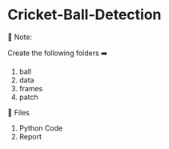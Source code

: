 # Cricket-Ball-Detection

💫 Note:

Create the following folders ➡️

1. ball
2. data
3. frames
4. patch

💫 Files

1. Python Code
2. Report

